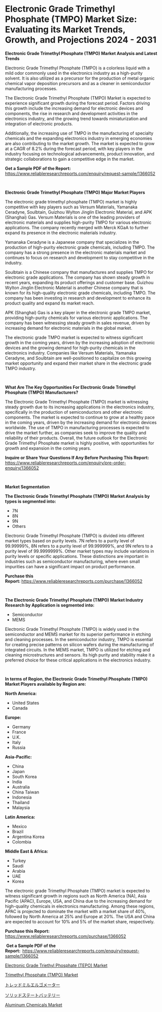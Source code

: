 <p><h1>Electronic Grade Trimethyl Phosphate (TMPO) Market Size: Evaluating its Market Trends, Growth, and Projections 2024 - 2031</h1></p><p><strong>Electronic Grade Trimethyl Phosphate (TMPO) Market Analysis and Latest Trends</strong></p>
<p><p>Electronic Grade Trimethyl Phosphate (TMPO) is a colorless liquid with a mild odor commonly used in the electronics industry as a high-purity solvent. It is also utilized as a precursor for the production of metal organic chemical vapor deposition precursors and as a cleaner in semiconductor manufacturing processes.</p><p>The Electronic Grade Trimethyl Phosphate (TMPO) Market is expected to experience significant growth during the forecast period. Factors driving this growth include the increasing demand for electronic devices and components, the rise in research and development activities in the electronics industry, and the growing trend towards miniaturization and integration of electronic products.</p><p>Additionally, the increasing use of TMPO in the manufacturing of specialty chemicals and the expanding electronics industry in emerging economies are also contributing to the market growth. The market is expected to grow at a CAGR of 8.2% during the forecast period, with key players in the industry focusing on technological advancements, product innovation, and strategic collaborations to gain a competitive edge in the market.</p></p>
<p><strong>Get a Sample PDF of the Report:&nbsp;</strong> <a href="https://www.reliableresearchreports.com/enquiry/request-sample/1366052">https://www.reliableresearchreports.com/enquiry/request-sample/1366052</a></p>
<p>&nbsp;</p>
<p><strong>Electronic Grade Trimethyl Phosphate (TMPO) Major Market Players</strong></p>
<p><p>The electronic grade trimethyl phosphate (TMPO) market is highly competitive with key players such as Versum Materials, Yamanaka Ceradyne, Soulbtain, Guizhou Wylton Jinglin Electronic Material, and APK (Shanghai) Gas. Versum Materials is one of the leading providers of electronic materials and supplies high-purity TMPO for various electronic applications. The company recently merged with Merck KGaA to further expand its presence in the electronic materials industry.</p><p>Yamanaka Ceradyne is a Japanese company that specializes in the production of high-purity electronic grade chemicals, including TMPO. The company has a strong presence in the electronic materials market and continues to focus on research and development to stay competitive in the industry.</p><p>Soulbtain is a Chinese company that manufactures and supplies TMPO for electronic grade applications. The company has shown steady growth in recent years, expanding its product offerings and customer base. Guizhou Wylton Jinglin Electronic Material is another Chinese company that is known for its high-quality electronic grade chemicals, including TMPO. The company has been investing in research and development to enhance its product quality and expand its market reach.</p><p>APK (Shanghai) Gas is a key player in the electronic grade TMPO market, providing high-purity chemicals for various electronic applications. The company has been witnessing steady growth in sales revenue, driven by increasing demand for electronic materials in the global market.</p><p>The electronic grade TMPO market is expected to witness significant growth in the coming years, driven by the increasing adoption of electronic devices and the growing demand for high-purity chemicals in the electronics industry. Companies like Versum Materials, Yamanaka Ceradyne, and Soulbtain are well-positioned to capitalize on this growing market opportunity and expand their market share in the electronic grade TMPO industry.</p></p>
<p>&nbsp;</p>
<p><strong>What Are The Key Opportunities For Electronic Grade Trimethyl Phosphate (TMPO) Manufacturers?</strong></p>
<p><p>The Electronic Grade Trimethyl Phosphate (TMPO) market is witnessing steady growth due to its increasing applications in the electronics industry, specifically in the production of semiconductors and other electronic components. The market is expected to continue to grow at a healthy pace in the coming years, driven by the increasing demand for electronic devices worldwide. The use of TMPO in manufacturing processes is expected to drive the market further, as companies seek to improve the quality and reliability of their products. Overall, the future outlook for the Electronic Grade Trimethyl Phosphate market is highly positive, with opportunities for growth and expansion in the coming years.</p></p>
<p><strong>Inquire or Share Your Questions If Any Before Purchasing This Report:</strong> <a href="https://www.reliableresearchreports.com/enquiry/pre-order-enquiry/1366052">https://www.reliableresearchreports.com/enquiry/pre-order-enquiry/1366052</a></p>
<p>&nbsp;</p>
<p><strong>Market Segmentation</strong></p>
<p><strong>The Electronic Grade Trimethyl Phosphate (TMPO) Market Analysis by types is segmented into:</strong></p>
<p><ul><li>7N</li><li>8N</li><li>9N</li><li>Others</li></ul></p>
<p><p>Electronic Grade Trimethyl Phosphate (TMPO) is divided into different market types based on purity levels. 7N refers to a purity level of 99.99999%, 8N refers to a purity level of 99.999999%, and 9N refers to a purity level of 99.9999999%. Other market types may include variations in purity levels or specific applications. These distinctions are important in industries such as semiconductor manufacturing, where even small impurities can have a significant impact on product performance.</p></p>
<p><strong>Purchase this Report:&nbsp;</strong><a href="https://www.reliableresearchreports.com/purchase/1366052">https://www.reliableresearchreports.com/purchase/1366052</a></p>
<p>&nbsp;</p>
<p><strong>The Electronic Grade Trimethyl Phosphate (TMPO) Market Industry Research by Application is segmented into:</strong></p>
<p><ul><li>Semiconductor</li><li>MEMS</li></ul></p>
<p><p>Electronic Grade Trimethyl Phosphate (TMPO) is widely used in the semiconductor and MEMS market for its superior performance in etching and cleaning processes. In the semiconductor industry, TMPO is essential for creating precise patterns on silicon wafers during the manufacturing of integrated circuits. In the MEMS market, TMPO is utilized for etching and cleaning microstructures and sensors. Its high purity and stability make it a preferred choice for these critical applications in the electronics industry.</p></p>
<p>&nbsp;</p>
<p><strong>In terms of Region, the Electronic Grade Trimethyl Phosphate (TMPO) Market Players available by Region are:</strong></p>
<p>
    <p> <strong> North America: </strong>
        <ul>
            <li>United States</li>
            <li>Canada</li>
        </ul>
        </p> 
    <p> <strong> Europe: </strong>
        <ul>
            <li>Germany</li>
            <li>France</li>
            <li>U.K.</li>
            <li>Italy</li>
            <li>Russia</li>
        </ul>
        </p> 
    <p> <strong> Asia-Pacific: </strong>
        <ul>
            <li>China</li>
            <li>Japan</li>
            <li>South Korea</li>
            <li>India</li>
            <li>Australia</li>
            <li>China Taiwan</li>
            <li>Indonesia</li>
            <li>Thailand</li>
            <li>Malaysia</li>
        </ul>
        </p> 
    <p> <strong> Latin America: </strong>
        <ul>
            <li>Mexico</li>
            <li>Brazil</li>
            <li>Argentina Korea</li>
            <li>Colombia</li>
        </ul>
        </p> 
    <p> <strong> Middle East & Africa: </strong>
        <ul>
            <li>Turkey</li>
            <li>Saudi</li>
            <li>Arabia</li>
            <li>UAE</li>
            <li>Korea</li>
        </ul>
    </p>
    </p>
<p><p>The electronic grade Trimethyl Phosphate (TMPO) market is expected to witness significant growth in regions such as North America (NA), Asia Pacific (APAC), Europe, USA, and China due to the increasing demand for high-quality chemicals in electronics manufacturing. Among these regions, APAC is projected to dominate the market with a market share of 40%, followed by North America at 25% and Europe at 20%. The USA and China are expected to account for 10% and 5% of the market share, respectively.</p></p>
<p><strong>Purchase this Report: </strong><a href="https://www.reliableresearchreports.com/purchase/1366052">https://www.reliableresearchreports.com/purchase/1366052</a></p>
<p>&nbsp;<strong>Get a Sample PDF of the Report:&nbsp;&nbsp;</strong><a href="https://www.reliableresearchreports.com/enquiry/request-sample/1366052">https://www.reliableresearchreports.com/enquiry/request-sample/1366052</a></p>
<p><strong></strong></p>
<p><p><a href="https://github.com/zjyglelu/Market-Research-Report-List-1/blob/main/electronic-grade-triethyl-phosphate-tepo-market.md">Electronic Grade Triethyl Phosphate (TEPO) Market</a></p><p><a href="https://github.com/mbisetmhermsr/Market-Research-Report-List-1/blob/main/trimethyl-phosphate-tmpo-market.md">Trimethyl Phosphate (TMPO) Market</a></p><p><a href="https://github.com/vtbvgl20191192/Market-Research-Report-List-1/blob/main/283399679.md">トレッドミルエルゴメーター</a></p><p><a href="https://github.com/avwofrml53535/Market-Research-Report-List-1/blob/main/921229478.md">ソリッドステートバッテリー</a></p><p><a href="https://issuu.com/reportprime-2/docs/aluminum-chemicals-market-size-2030.pptx">Aluminum Chemicals Market</a></p></p>